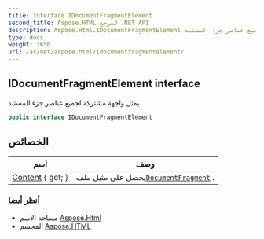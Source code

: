 ```yaml
---
title: Interface IDocumentFragmentElement
second_title: Aspose.HTML لمرجع .NET API
description: Aspose.Html.IDocumentFragmentElement واجهه المستخدم. يمثل واجهة مشتركة لجميع عناصر جزء المستند.
type: docs
weight: 3650
url: /ar/net/aspose.html/idocumentfragmentelement/
---
```

## IDocumentFragmentElement interface

يمثل واجهة مشتركة لجميع عناصر جزء المستند.

```csharp
public interface IDocumentFragmentElement
```

## الخصائص

| اسم | وصف |
| --- | --- |
| [Content](../../aspose.html/idocumentfragmentelement/content/) { get; } | يحصل على مثيل ملف[`DocumentFragment`](../../aspose.html.dom/documentfragment/) . |

### أنظر أيضا

* مساحة الاسم [Aspose.Html](../../aspose.html/)
* المجسم [Aspose.HTML](../../)


